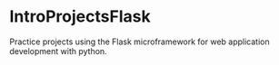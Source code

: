 # IntroProjectsFlask
Practice projects using the Flask microframework for web application development with python.
